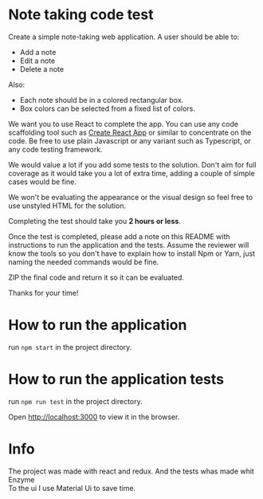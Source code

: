 # Note taking code test

Create a simple note-taking web application. A user should be able to:

* Add a note
* Edit a note
* Delete a note

Also:
	
* Each note should be in a colored rectangular box.
* Box colors can be selected from a fixed list of colors.

We want you to use React to complete the app. You can use any code scaffolding tool such as [Create React App](https://create-react-app.dev/) or similar to concentrate on the code. Be free to use plain Javascript or any variant such as Typescript, or any code testing framework. 

We would value a lot if you add some tests to the solution. Don't aim for full coverage as it would take you a lot of extra time, adding a couple of simple cases would be fine.

We won't be evaluating the appearance or the visual design so feel free to use unstyled HTML for the solution.

Completing the test should take you **2 hours or less**.

Once the test is completed, please add a note on this README with instructions to run the application and the tests. Assume the reviewer will know the tools so you don't have to explain how to install Npm or Yarn, just naming the needed commands would be fine.

ZIP the final code and return it so it can be evaluated.

Thanks for your time!

# How to run the application

run `npm start` in the project directory.

# How to run the application tests

run `npm run test` in the project directory.

Open [http://localhost:3000](http://localhost:3000) to view it in the browser.

# Info

The project was made with react and redux. And the tests whas made whit Enzyme <br />
To the ui I use Material Ui to save time. <br />

